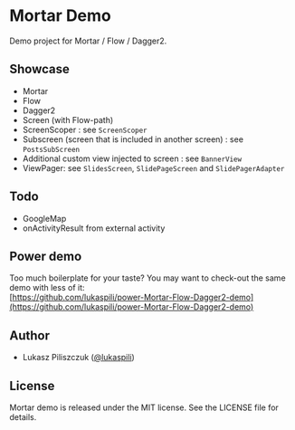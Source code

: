 # Mortar Demo

Demo project for Mortar / Flow / Dagger2.


## Showcase

- Mortar
- Flow
- Dagger2
- Screen (with Flow-path)
- ScreenScoper : see `ScreenScoper`
- Subscreen (screen that is included in another screen) : see `PostsSubScreen`
- Additional custom view injected to screen : see `BannerView`
- ViewPager: see `SlidesScreen`, `SlidePageScreen` and `SlidePagerAdapter`


## Todo

- GoogleMap
- onActivityResult from external activity


## Power demo

Too much boilerplate for your taste? You may want to check-out the same demo with less of it:  
[https://github.com/lukaspili/power-Mortar-Flow-Dagger2-demo](https://github.com/lukaspili/power-Mortar-Flow-Dagger2-demo)


## Author

- Lukasz Piliszczuk ([@lukaspili](https://twitter.com/lukaspili))


## License

Mortar demo is released under the MIT license. See the LICENSE file for details.